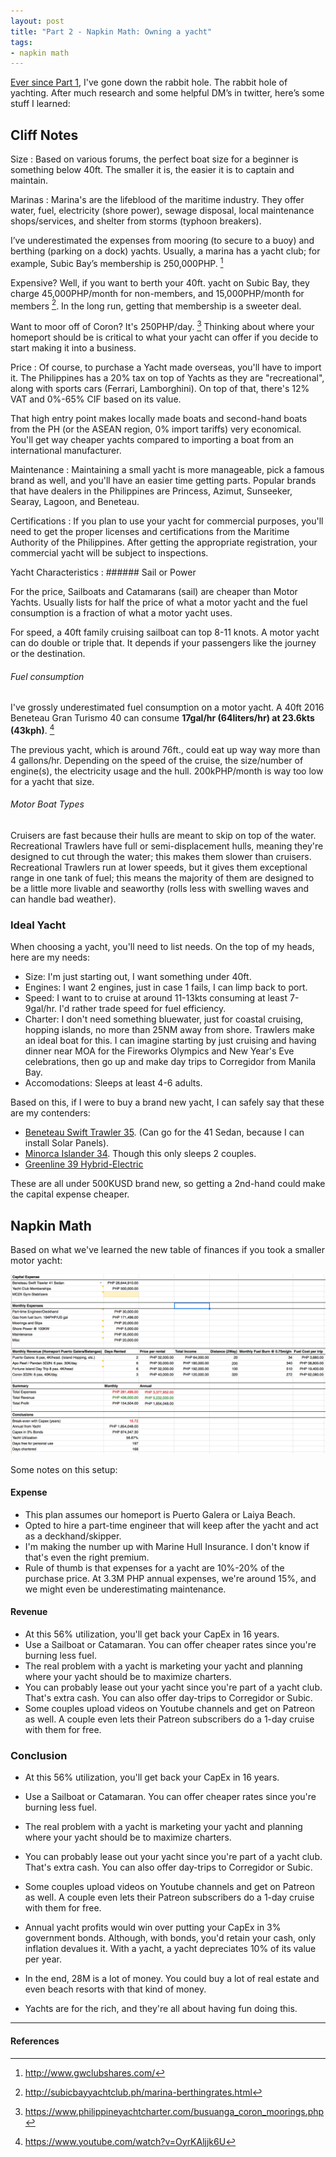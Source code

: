 ```yaml
---
layout: post
title: "Part 2 - Napkin Math: Owning a yacht"
tags:
- napkin math
---
```


[Ever since Part 1](/2019/09/20/napkin-math-owning-a-yacht.html), I've gone down the rabbit hole. The rabbit hole of yachting. After much research and some helpful DM’s in twitter, here’s some stuff I learned:

## Cliff Notes

Size
: Based on various forums, the perfect boat size for a beginner is something below 40ft. The smaller it is, the easier it is to captain and maintain.

Marinas
: Marina's are the lifeblood of the maritime industry. They offer water, fuel, electricity (shore power), sewage disposal, local maintenance shops/services, and shelter from storms (typhoon breakers).

  I’ve underestimated the expenses from mooring (to secure to a buoy) and berthing (parking on a dock) yachts. Usually, a marina has a yacht club; for example, Subic Bay’s membership is 250,000PHP. [^1]

  Expensive? Well, if you want to berth your 40ft. yacht on Subic Bay, they charge 45,000PHP/month for non-members, and 15,000PHP/month for members [^2]. In the long run, getting that membership is a sweeter deal.

  Want to moor off of Coron? It's 250PHP/day. [^3] Thinking about where your homeport should be is critical to what your yacht can offer if you decide to start making it into a business.

Price
: Of course, to purchase a Yacht made overseas, you'll have to import it. The Philippines has a 20% tax on top of Yachts as they are "recreational", along with sports cars (Ferrari, Lamborghini). On top of that, there's 12% VAT and 0%-65% CIF based on its value. 

  That high entry point makes locally made boats and second-hand boats from the PH (or the ASEAN region, 0% import tariffs) very economical. You'll get way cheaper yachts compared to importing a boat from an international manufacturer.

Maintenance
: Maintaining a small yacht is more manageable, pick a famous brand as well, and you'll have an easier time getting parts. Popular brands that have dealers in the Philippines are Princess, Azimut, Sunseeker, Searay, Lagoon, and Beneteau.

Certifications
: If you plan to use your yacht for commercial purposes, you'll need to get the proper licenses and certifications from the Maritime Authority of the Philippines. After getting the appropriate registration, your commercial yacht will be subject to inspections.

Yacht Characteristics
: ###### Sail or Power

  For the price, Sailboats and Catamarans (sail) are cheaper than Motor Yachts. Usually lists for half the price of what a motor yacht and the fuel consumption is a fraction of what a motor yacht uses. 

  For speed, a 40ft family cruising sailboat can top 8-11 knots. A motor yacht can do double or triple that. It depends if your passengers like the journey or the destination. 

  ###### Fuel consumption

  I've grossly underestimated fuel consumption on a motor yacht.  A 40ft 2016 Beneteau Gran Turismo 40 can consume **17gal/hr (64liters/hr) at 23.6kts (43kph)**. [^4]

  The previous yacht, which is around 76ft., could eat up way way more than 4 gallons/hr. Depending on the speed of the cruise, the size/number of engine(s), the electricity usage and the hull. 200kPHP/month is way too low for a yacht that size.

  ###### Motor Boat Types

  Cruisers are fast because their hulls are meant to skip on top of the water. Recreational Trawlers have full or semi-displacement hulls, meaning they're designed to cut through the water; this makes them slower than cruisers. Recreational Trawlers run at lower speeds, but it gives them exceptional range in one tank of fuel; this means the majority of them are designed to be a little more livable and seaworthy (rolls less with swelling waves and can handle bad weather).
  

### Ideal Yacht

When choosing a yacht, you'll need to list needs. On the top of my heads, here are my needs:

- Size: I'm just starting out, I want something under 40ft.
- Engines: I want 2 engines, just in case 1 fails, I can limp back to port.
- Speed: I want to to cruise at around 11-13kts consuming at least 7-9gal/hr. I'd rather trade speed for fuel efficiency.
- Charter: I don't need something bluewater, just for coastal cruising, hopping islands, no more than 25NM away from shore. Trawlers make an ideal boat for this. I can imagine starting by just cruising and having dinner near MOA for the Fireworks Olympics and New Year's Eve celebrations, then go up and make day trips to Corregidor from Manila Bay.
- Accomodations: Sleeps at least 4-6 adults.

Based on this, if I were to buy a brand new yacht, I can safely say that these are my contenders:

- [Beneteau Swift Trawler 35](https://www.beneteau.com/en/swift-trawler/swift-trawler-35). (Can go for the 41 Sedan, because I can install Solar Panels).
- [Minorca Islander 34](https://minorcayachts.com/minorca-islander-34-yacht-for-sale/). Though this only sleeps 2 couples.
- [Greenline 39 Hybrid-Electric](https://www.greenlinehybrid.si/yacht/greenline-39/)

These are all under 500KUSD brand new, so getting a 2nd-hand could make the capital expense cheaper.

## Napkin Math

Based on what we've learned the new table of finances if you took a smaller motor yacht:

![](/img/blog/napkin-math-part-2-plan.png)

Some notes on this setup:

#### Expense

- This plan assumes our homeport is Puerto Galera or Laiya Beach.
- Opted to hire a part-time engineer that will keep after the yacht and act as a deckhand/skipper.
- I'm making the number up with Marine Hull Insurance. I don't know if that's even the right premium.
- Rule of thumb is that expenses for a yacht are 10%-20% of the purchase price. At 3.3M PHP annual expenses, we're around 15%, and we might even be underestimating maintenance.

#### Revenue

- At this 56% utilization, you'll get back your CapEx in 16 years.
- Use a Sailboat or Catamaran. You can offer cheaper rates since you're burning less fuel.
- The real problem with a yacht is marketing your yacht and planning where your yacht should be to maximize charters.
- You can probably lease out your yacht since you're part of a yacht club. That's extra cash. You can also offer day-trips to Corregidor or Subic.
- Some couples upload videos on Youtube channels and get on Patreon as well. A couple even lets their Patreon subscribers do a 1-day cruise with them for free.

### Conclusion

- At this 56% utilization, you'll get back your CapEx in 16 years.
- Use a Sailboat or Catamaran. You can offer cheaper rates since you're burning less fuel.
- The real problem with a yacht is marketing your yacht and planning where your yacht should be to maximize charters.
- You can probably lease out your yacht since you're part of a yacht club. That's extra cash. You can also offer day-trips to Corregidor or Subic.
- Some couples upload videos on Youtube channels and get on Patreon as well. A couple even lets their Patreon subscribers do a 1-day cruise with them for free.

- Annual yacht profits would win over putting your CapEx in 3% government bonds. Although, with bonds, you'd retain your cash, only inflation devalues it. With a yacht, a yacht depreciates 10% of its value per year.
- In the end, 28M is a lot of money. You could buy a lot of real estate and even beach resorts with that kind of money.
- Yachts are for the rich, and they're all about having fun doing this.

---
#### References

[^1]: http://www.gwclubshares.com/
[^2]: http://subicbayyachtclub.ph/marina-berthingrates.html
[^3]: https://www.philippineyachtcharter.com/busuanga_coron_moorings.php
[^4]: https://www.youtube.com/watch?v=OyrKAljjk6U
